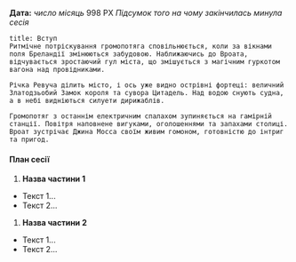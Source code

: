 **Дата:** *число місяць* 998 РХ
*Підсумок того на чому закінчилась минула сесія*
```ad-note
title: Вступ
Ритмічне потріскування громопотяга сповільнюється, коли за вікнами поля Бреландії змінюються забудовою. Наближаючись до Вроата, відчувається зростаючий гул міста, що змішується з магічним гуркотом вагона над провідниками.

Річка Ревуча ділить місто, і ось уже видно острівні фортеці: величний Златодзьобий Замок короля та сувора Цитадель. Над водою снують судна, а в небі видніються силуети дирижаблів.

Громопотяг з останнім електричним спалахом зупиняється на гамірній станції. Повітря наповнене вигуками, оголошеннями та запахами столиці. Вроат зустрічає Джина Мосса своїм живим гомоном, готовністю до інтриг та пригод.
```
#### План сесії
1. **Назва частини 1**
- Текст 1...
- Текст 2...
1. **Назва частини 2**
- Текст 1...
- Текст 2...